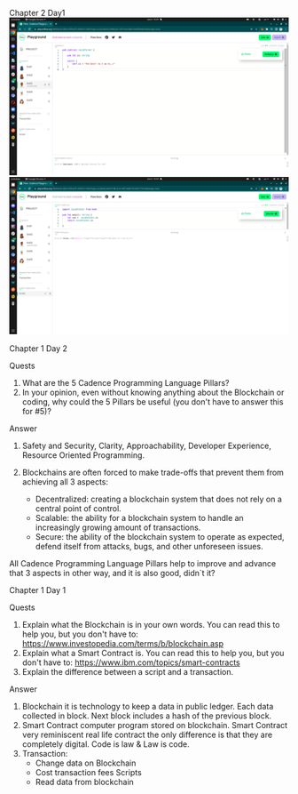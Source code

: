 Chapter 2 
Day1
![Deploy](img/chapter_2.0_day_1/deploy.png)
![Read-data](img/chapter_2.0_day_1/read_data.png)



Chapter 1 
Day 2

Quests

1. What are the 5 Cadence Programming Language Pillars?
2. In your opinion, even without knowing anything about the Blockchain or coding, why could the 5 Pillars be useful (you don't have to answer this for #5)?

Answer

1. Safety and Security, Clarity, Approachability, Developer Experience, Resource Oriented Programming.
2. Blockchains are often forced to make trade-offs that prevent them from achieving all 3 aspects:

   - Decentralized: creating a blockchain system that does not rely on a central point of control.
   - Scalable: the ability for a blockchain system to handle an increasingly growing amount of transactions.
   - Secure: the ability of the blockchain system to operate as expected, defend itself from attacks, bugs, and other unforeseen issues.

All Cadence Programming Language Pillars help to improve and advance that 3 aspects in other way, and it is also good, didn`t it?

Chapter 1 
Day 1

Quests

1. Explain what the Blockchain is in your own words. You can read this to help you, but you don't have to: https://www.investopedia.com/terms/b/blockchain.asp
2. Explain what a Smart Contract is. You can read this to help you, but you don't have to: https://www.ibm.com/topics/smart-contracts
3. Explain the difference between a script and a transaction.

Answer

1. Blockchain it is technology to keep a data in public ledger. Each data collected in block. Next block includes a hash of the previous block.
2. Smart Contract computer program stored on blockchain. Smart Contract very reminiscent real life contract the only difference is that they are completely digital. Code is law & Law is code.
3. Transaction:
   - Change data on Blockchain
   - Cost transaction fees
     Scripts
   - Read data from blockchain
